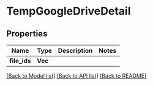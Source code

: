 # TempGoogleDriveDetail

## Properties

Name | Type | Description | Notes
------------ | ------------- | ------------- | -------------
**file_ids** | **Vec<String>** |  | 

[[Back to Model list]](../README.md#documentation-for-models) [[Back to API list]](../README.md#documentation-for-api-endpoints) [[Back to README]](../README.md)


